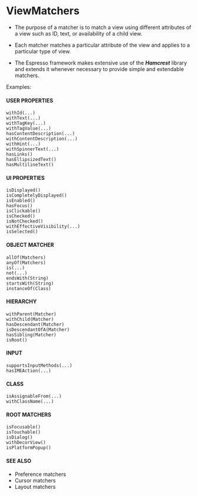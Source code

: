 # ViewMatchers

- The purpose of a matcher is to match a view using different attributes of a view such as ID, text, or availability of a child view.

- Each matcher matches a particular attribute of the view and applies to a particular type of view.

- The Espresso framework makes extensive use of the _**Hamcrest**_ library and extends it whenever necessary to provide simple and extendable matchers.


Examples:

#### USER PROPERTIES

```
withId(...)
withText(...)
withTagKey(...)
withTagValue(...)
hasContentDescription(...)
withContentDescription(...)
withHint(...)
withSpinnerText(...)
hasLinks()
hasEllipsizedText()
hasMultilineText()
```

#### UI PROPERTIES

```
isDisplayed()
isCompletelyDisplayed()
isEnabled()
hasFocus()
isClickable()
isChecked()
isNotChecked()
withEffectiveVisibility(...)
isSelected()
```

#### OBJECT MATCHER

```
allOf(Matchers)
anyOf(Matchers)
is(...)
not(...)
endsWith(String)
startsWith(String)
instanceOf(Class)
```

#### HIERARCHY

```
withParent(Matcher)
withChild(Matcher)
hasDescendant(Matcher)
isDescendantOfA(Matcher)
hasSibling(Matcher)
isRoot()
```

#### INPUT

```
supportsInputMethods(...)
hasIMEAction(...)
```

#### CLASS

```
isAssignableFrom(...)
withClassName(...)
```

#### ROOT MATCHERS

```
isFocusable()
isTouchable()
isDialog()
withDecorView()
isPlatformPopup()
```

#### SEE ALSO

- Preference matchers
- Cursor matchers
- Layout matchers